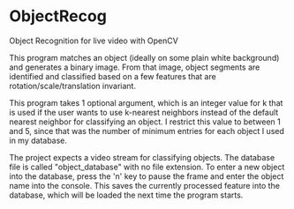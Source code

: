 # ObjectRecog
Object Recognition for live video with OpenCV

This program matches an object (ideally on some plain white background) and generates a binary image. From that image, object segments are identified and classified based on a few features that are rotation/scale/translation invariant.

This program takes 1 optional argument, which is an integer value for k that is used if the user wants to use k-nearest neighbors instead of the default nearest neighbor for classifying an object. I restrict this value to between 1 and 5, since that was the number of minimum entries for each object I used in my database.

The project expects a video stream for classifying objects.
The database file is called "object_database" with no file extension.
To enter a new object into the database, press the 'n' key to pause the frame and enter the object name into the console. This saves the currently processed feature into the database, which will be loaded the next time the program starts.
